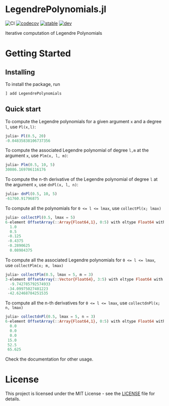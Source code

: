 # LegendrePolynomials.jl

![CI](https://github.com/jishnub/LegendrePolynomials.jl/workflows/CI/badge.svg?branch=master)
[![codecov](https://codecov.io/gh/jishnub/LegendrePolynomials.jl/branch/master/graph/badge.svg?token=PGMRgetYmz)](https://codecov.io/gh/jishnub/LegendrePolynomials.jl)
[![stable](https://img.shields.io/badge/docs-stable-blue.svg)](https://jishnub.github.io/LegendrePolynomials.jl/stable)
[![dev](https://img.shields.io/badge/docs-latest-blue.svg)](https://jishnub.github.io/LegendrePolynomials.jl/dev)

Iterative computation of Legendre Polynomials

# Getting Started

## Installing

To install the package, run

```julia
] add LegendrePolynomials
```

## Quick start

To compute the Legendre polynomials for a given argument `x` and a degree `l`, use `Pl(x,l)`:

```julia
julia> Pl(0.5, 20)
-0.04835838106737356
```

To compute the associated Legendre polynomial of degree `l,m` at the argument `x`, use `Plm(x, l, m)`:

```julia
julia> Plm(0.5, 10, 5)
30086.169706116176
```

To compute the n-th derivative of the Legendre polynomial of degree `l` at the argument `x`, use `dnPl(x, l, n)`:

```julia
julia> dnPl(0.5, 10, 5)
-61760.91796875
```

To compute all the polynomials for `0 <= l <= lmax`, use `collectPl(x; lmax)`

```julia
julia> collectPl(0.5, lmax = 5)
6-element OffsetArray(::Array{Float64,1}, 0:5) with eltype Float64 with indices 0:5:
  1.0
  0.5
 -0.125
 -0.4375
 -0.2890625
  0.08984375
```

To compute all the associated Legendre polynomials for `0 <= l <= lmax`, use `collectPlm(x; m, lmax)`

```julia
julia> collectPlm(0.5, lmax = 5, m = 3)
3-element OffsetArray(::Vector{Float64}, 3:5) with eltype Float64 with indices 3:5:
  -9.742785792574933
 -34.09975027401223
 -42.62468784251535
```

To compute all the n-th derivatives for `0 <= l <= lmax`, use `collectdnPl(x; n, lmax)`

```julia
julia> collectdnPl(0.5, lmax = 5, n = 3)
6-element OffsetArray(::Array{Float64,1}, 0:5) with eltype Float64 with indices 0:5:
  0.0
  0.0
  0.0
 15.0
 52.5
 65.625
```

Check the documentation for other usage.

# License

This project is licensed under the MIT License - see the [LICENSE](https://github.com/jishnub/LegendrePolynomials.jl/blob/master/LICENSE) file for details.
